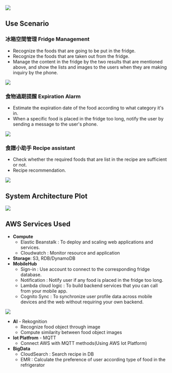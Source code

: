 ![](http://i.imgur.com/6R4zdSz.png)

## Use Scenario
### 冰箱空間管理 Fridge Management
- Recognize the foods that are going to be put in the fridge.
- Recognize the foods that are taken out from the fridge.
- Manage the content in the fridge by the two results that are mentioned above, and show the lists and images to the users when they are making inquiry by the phone.

![](http://i.imgur.com/QaLDjoV.png)


### 食物過期提醒 Expiration Alarm
- Estimate the expiration date of the food according to what category it's in.
- When a specific food is placed in the fridge too long, notify the user by sending a message to the user's phone. 

![](http://i.imgur.com/ydvzqBP.png)


### 食譜小助手 Recipe assistant
- Check whether the required foods that are list in the recipe are sufficient or not.
- Recipe recommendation.

![](http://i.imgur.com/CxGXvY7.png)

## System Architecture Plot

![](https://i.imgur.com/tKNtdAo.png)


## AWS Services Used

- **Compute**
    - Elastic Beanstalk : To deploy and scaling web applications and services.
    - Cloudwatch : Monitor resource and application
- **Storage**: S3, RDB/DynamoDB
- **MobileHub**
    - Sign-in : Use account to connect to the corresponding fridge database.
    - Notification : Notify user if any food is placed in the fridge too long.
    - Lambda cloud logic : To build backend services that you can call from your mobile app.
    - Cognito Sync : To synchronize user profile data across mobile devices and the web without requiring your own backend.

![](https://i.imgur.com/d5vjMfN.png)

- **AI** - Rekognition
    - Recognize food object through image
    - Compute similarity between food object images
- **Iot Platfrom** - MQTT
    - Connect AWS with MQTT methods(Using AWS Iot Platform)
- **BigData**
    - CloudSearch : Search recipe in DB
    - EMR : Calculate the preference of user according type of food in the refrigerator
